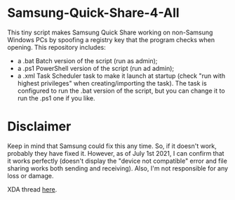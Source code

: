 # Samsung-Quick-Share-4-All
This tiny script makes Samsung Quick Share working on non-Samsung Windows PCs by spoofing a registry key that the program checks when opening.
This repository includes:
- a .bat Batch version of the script (run as admin);
- a .ps1 PowerShell version of the script (run ad admin);
- a .xml Task Scheduler task to make it launch at startup (check "run with highest privileges" when creating/importing the task). The task is configured to run the .bat version of the script, but you can change it to run the .ps1 one if you like.

# Disclaimer
Keep in mind that Samsung could fix this any time. So, if it doesn't work, probably they have fixed it. However, as of July 1st 2021, I can confirm that it works perfectly (doesn't display the "device not compatible" error and file sharing works both sending and receiving). Also, I'm not responsible for any loss or damage.


XDA thread [here](https://forum.xda-developers.com/t/samsung-quick-share-4-all-use-it-on-non-samsung-pcs.4347077/).
